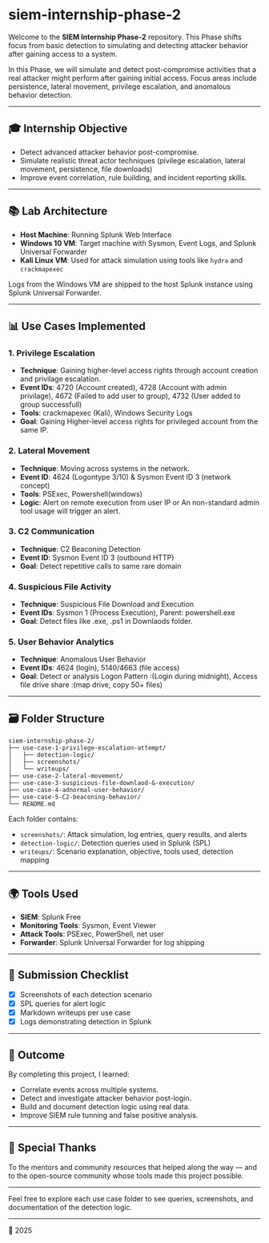 # siem-internship-phase-2

Welcome to the **SIEM Internship Phase-2** repository. 
This Phase shifts focus from basic detection to simulating and detecting attacker behavior after gaining access to a system.

In this Phase, we will simulate and detect post-compromise activities that a real attacker might perform after gaining initial access. Focus areas include persistence, lateral movement, privilege escalation, and anomalous behavior detection.

---

## 🎓 Internship Objective

* Detect advanced attacker behavior post-compromise.
* Simulate realistic threat actor techniques (pivilege escalation, lateral movement, persistence, file downloads)
* Improve event correlation, rule building, and incident reporting skills.

---

## 📚 Lab Architecture

* **Host Machine**: Running Splunk Web Interface
* **Windows 10 VM**: Target machine with Sysmon, Event Logs, and Splunk Universal Forwarder
* **Kali Linux VM**: Used for attack simulation using tools like `hydra` and `crackmapexec`

Logs from the Windows VM are shipped to the host Splunk instance using Splunk Universal Forwarder.

---

## 📊 Use Cases Implemented

### 1. Privilege Escalation

* **Technique**: Gaining higher-level access rights through account creation and privilage escalation.
* **Event IDs**: 4720 (Account created), 4728 (Account with admin privilage), 4672 (Failed to add user to group), 4732 (User added to group successfull)
* **Tools**: crackmapexec (Kali), Windows Security Logs
* **Goal**: Gaining Higher-level access rights for privileged account from the same IP.

### 2. Lateral Movement

* **Technique**: Moving across systems in the network.
* **Event ID**: 4624 (Logontype 3/10) & Sysmon Event ID 3 (network concept)
* **Tools**: PSExec, Powershell(windows) 
* **Logic**: Alert on remote execution from user IP or An non-standard admin tool usage will trigger an alert.

### 3. C2 Communication

* **Technique**: C2 Beaconing Detection
* **Event ID**: Sysmon Event ID 3 (outbound HTTP)
* **Goal**: Detect repetitive calls to same rare domain

### 4. Suspicious File Activity

* **Technique**: Suspicious File Download and Execution 
* **Event IDs**: Sysmon 1 (Process Execution), Parent: powershell.exe
* **Goal**: Detect files like .exe, .ps1 in Downlaods folder.

### 5. User Behavior Analytics

* **Technique**: Anomalous User Behavior
* **Event IDs**: 4624 (login), 5140/4663 (file access)
* **Goal**: Detect or analysis Logon Pattern :(Login during midnight), Access file drive share :(map drive, copy 50+ files)

---

## 🗃️ Folder Structure

```
siem-internship-phase-2/
├── use-case-1-privilege-escalation-attempt/
│   ├── detection-logic/
│   ├── screenshots/
│   └── writeups/
├── use-case-2-lateral-movement/
├── use-case-3-suspicious-file-downlaod-&-execution/
├── use-case-4-adnormal-user-behavior/
├── use-case-5-C2-beaconing-behavior/
└── README.md
```

Each folder contains:

* `screenshots/`: Attack simulation, log entries, query results, and alerts
* `detection-logic/`: Detection queries used in Splunk (SPL)
* `writeups/`: Scenario explanation, objective, tools used, detection mapping

---

## 🌍 Tools Used

* **SIEM**: Splunk Free
* **Monitoring Tools**: Sysmon, Event Viewer
* **Attack Tools**: PSExec, PowerShell, net user 
* **Forwarder**: Splunk Universal Forwarder for log shipping

---

## 📄 Submission Checklist

* [x] Screenshots of each detection scenario
* [x] SPL queries for alert logic
* [x] Markdown writeups per use case
* [x] Logs demonstrating detection in Splunk

---

## 🚀 Outcome

By completing this project, I learned:

* Correlate events across multiple systems.
* Detect and investigate attacker behavior post-login. 
* Build and document detection logic using real data.
* Improve SIEM rule tunning and false positive analysis.

---

## 🌟 Special Thanks

To the mentors and community resources that helped along the way — and to the open-source community whose tools made this project possible.

---

Feel free to explore each use case folder to see queries, screenshots, and documentation of the detection logic.

---

📆 2025
